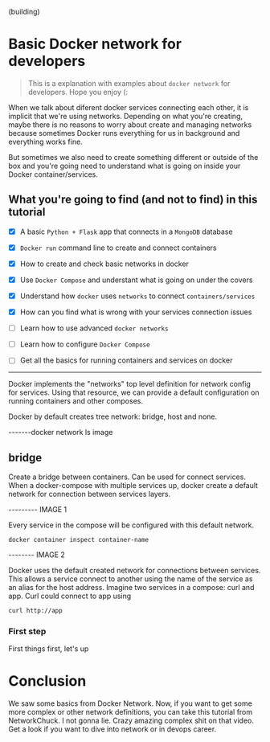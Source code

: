 (building)

# Basic Docker network for developers

>This is a explanation with examples about `docker network` for developers. Hope you enjoy (:

When we talk about diferent docker services connecting each other, it is implicit that we're using networks. Depending on what you're creating, maybe there is no reasons to worry about create and managing networks because sometimes Docker runs everything for us in background and everything works fine. 

But sometimes we also need to create something different or outside of the box and you're going need to understand what is going on inside your Docker container/services.

## What you're going to find (and not to find) in this tutorial

- [x] A basic `Python + Flask` app that connects in a `MongoDB` database
- [x] `Docker run` command line to create and connect containers
- [x] How to create and check basic networks in docker
- [x] Use `Docker Compose` and understant what is going on under the covers
- [x] Understand how `docker` uses `networks` to connect `containers/services`
- [x] How can you find what is wrong with your services connection issues
- [ ] Learn how to use advanced `docker networks`
- [ ] Learn how to configure `Docker Compose`
- [ ] Get all the basics for running containers and services on docker 






------------------------------------------------------



Docker implements the "networks" top level definition for network config for services. Using that resource, we can provide a default configuration on running containers and other composes.

Docker by default creates tree network: bridge, host and none.

-------docker network ls image

## bridge

Create a bridge between containers. Can be used for connect services. When a docker-compose with multiple services up, docker create a default network for connection between services layers.

--------- IMAGE 1

Every service in the compose will be configured with this default network.

```docker
docker container inspect container-name
```

-------- IMAGE 2

Docker uses the default created network for connections between services. This allows a service connect to another using the name of the service as an alias for the host address.
Imagine two services in a compose: curl and app. Curl could connect to app using
```bash
curl http://app
```



### First step

First things first, let's up 






# Conclusion

We saw some basics from Docker Network. Now, if you want to get some more complex or other network definitions, you can take <a src="https://www.youtube.com/watch?v=bKFMS5C4CG0">this tutorial</a> from NetworkChuck. I not gonna lie. Crazy amazing complex shit on that video. Get a look if you want to dive into network or in devops career.